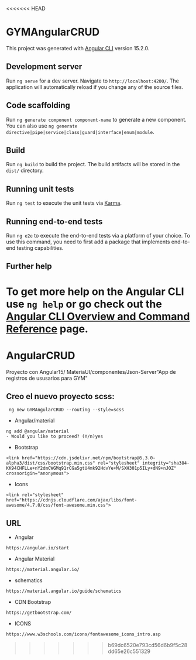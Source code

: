 <<<<<<< HEAD
# GYMAngularCRUD

This project was generated with [Angular CLI](https://github.com/angular/angular-cli) version 15.2.0.

## Development server

Run `ng serve` for a dev server. Navigate to `http://localhost:4200/`. The application will automatically reload if you change any of the source files.

## Code scaffolding

Run `ng generate component component-name` to generate a new component. You can also use `ng generate directive|pipe|service|class|guard|interface|enum|module`.

## Build

Run `ng build` to build the project. The build artifacts will be stored in the `dist/` directory.

## Running unit tests

Run `ng test` to execute the unit tests via [Karma](https://karma-runner.github.io).

## Running end-to-end tests

Run `ng e2e` to execute the end-to-end tests via a platform of your choice. To use this command, you need to first add a package that implements end-to-end testing capabilities.

## Further help

To get more help on the Angular CLI use `ng help` or go check out the [Angular CLI Overview and Command Reference](https://angular.io/cli) page.
=======
# AngularCRUD
Proyecto con Angular15/ MateriaUI/componentes/Json-Server"App de registros de ususarios para GYM"
## Creo el nuevo proyecto scss:

```
 ng new GYMAngularCRUD --routing --style=scss
```
* Angular/material
```
ng add @angular/material
- Would you like to proceed? (Y/n)yes
```
* Bootstrap
```
<link href="https://cdn.jsdelivr.net/npm/bootstrap@5.3.0-alpha3/dist/css/bootstrap.min.css" rel="stylesheet" integrity="sha384-KK94CHFLLe+nY2dmCWGMq91rCGa5gtU4mk92HdvYe+M/SXH301p5ILy+dN9+nJOZ" crossorigin="anonymous">
```
* Icons
```
<link rel="stylesheet" href="https://cdnjs.cloudflare.com/ajax/libs/font-awesome/4.7.0/css/font-awesome.min.css">
```

## URL
* Angular
```
https://angular.io/start
```
* Angular Material
```
https://material.angular.io/
```
* schematics
```
https://material.angular.io/guide/schematics
```
* CDN Bootstrap
```
https://getbootstrap.com/
```
* ICONS
```
https://www.w3schools.com/icons/fontawesome_icons_intro.asp
```
>>>>>>> b69dc6520e793cd56d6b9f5c28dd65e26c551329
